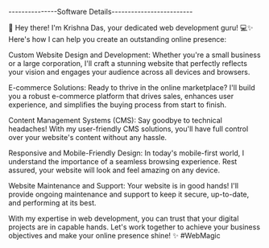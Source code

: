 ---------------Software Details-------------------------

🌟 Hey there! I'm Krishna Das, your dedicated web development guru! 💻✨ Here's how I can help you create an outstanding online presence:

Custom Website Design and Development:
Whether you're a small business or a large corporation, I'll craft a stunning website that perfectly reflects your vision and engages your audience across all devices and browsers.

E-commerce Solutions: 
Ready to thrive in the online marketplace? I'll build you a robust e-commerce platform that drives sales, enhances user experience, and simplifies the buying process from start to finish.

Content Management Systems (CMS): 
Say goodbye to technical headaches! With my user-friendly CMS solutions, you'll have full control over your website's content without any hassle.

Responsive and Mobile-Friendly Design: 
In today's mobile-first world, I understand the importance of a seamless browsing experience. Rest assured, your website will look and feel amazing on any device.

Website Maintenance and Support: 
Your website is in good hands! I'll provide ongoing maintenance and support to keep it secure, up-to-date, and performing at its best.

With my expertise in web development, you can trust that your digital projects are in capable hands. Let's work together to achieve your business objectives and make your online presence shine! ✨ #WebMagic



